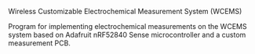 Wireless Customizable Electrochemical Measurement System (WCEMS)

Program for implementing electrochemical measurements on the WCEMS system based
on Adafruit nRF52840 Sense microcontroller and a custom measurement PCB.